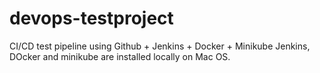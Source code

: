 # devops-testproject
CI/CD test pipeline using Github + Jenkins + Docker + Minikube
Jenkins, DOcker and minikube are installed locally on Mac OS.